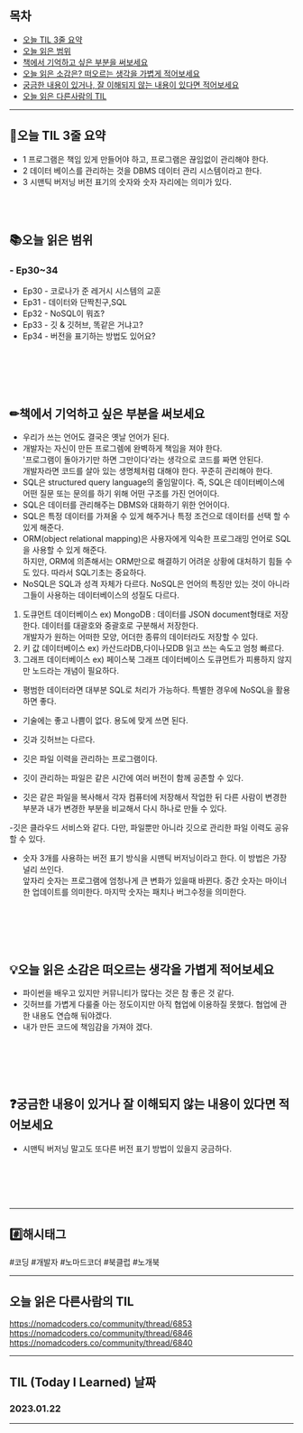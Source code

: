 
## 목차

- [오늘 TIL 3줄 요약](#오늘-TIL-3줄-요약)
- [오늘 읽은 범위](#오늘-읽은-범위)
- [책에서 기억하고 싶은 부분을 써보세요](#책에서-기억하고-싶은-부분을-써보세요)
- [오늘 읽은 소감은? 떠오르는 생각을 가볍게 적어보세요](#오늘-읽은-소감은-떠오르는-생각을-가볍게-적어보세요)
- [궁금한 내용이 있거나, 잘 이해되지 않는 내용이 있다면 적어보세요](#궁금한-내용이-있거나-잘-이해되지-않는-내용이-있다면-적어보세요)
- [오늘 읽은 다른사람의 TIL](#오늘-읽은-다른사람의-TIL)

***
## 🌠오늘 TIL 3줄 요약

- 1 프로그램은 책임 있게 만들어야 하고, 프로그램은 끊임없이 관리해야 한다. 
- 2 데이터 베이스를 관리하는 것을 DBMS 데이터 관리 시스템이라고 한다. 
- 3 시맨틱 버저닝 버전 표기의 숫자와 숫자 자리에는 의미가 있다.
<br>
<br>


## 📚오늘 읽은 범위

### - Ep30~34
- Ep30 - 코로나가 준 레거시 시스템의 교훈
- Ep31 - 데이터와 단짝친구,SQL
- Ep32 - NoSQL이 뭐죠?
- Ep33 - 깃 & 깃허브, 똑같은 거냐고?
- Ep34 - 버전을 표기하는 방법도 있어요?
 
<br>
<br>
<br>
<br>


## ✏책에서 기억하고 싶은 부분을 써보세요
- 우리가 쓰는 언어도 결국은 옛날 언어가 된다.
- 개발자는 자신이 만든 프로그렘에 완벽하게 책임을 져야 한다.<br>
'프로그램이 돌아가기만 하면 그만이다'라는 생각으로 코드를 짜면 안된다.<br>
개발자라면 코드를 살아 있는 생명체처럼 대해야 한다. 꾸준히 관리해야 한다.<br>
- SQL은 structured query language의 줄임말이다. 즉, SQL은 데이터베이스에 어떤 질문 또는 문의를 하기 위해 어떤 구조를 가진 언어이다.
- SQL은 데이터를 관리해주는 DBMS와 대화하기 위한 언어이다.
- SQL은 특정 데이터를 가져올 수 있게 해주거나 특정 조건으로 데이터를 선택 할 수 있게 해준다. 
- ORM(object relational mapping)은 사용자에게 익숙한 프로그래밍 언어로 SQL을 사용할 수 있게 해준다.<br>
하지만, ORM에 의존해서는 ORM만으로 해결하기 어려운 상황에 대처하기 힘들 수도 있다. 따라서 SQL기초는 중요하다.
- NoSQL은 SQL과 성격 자체가 다르다. NoSQL은 언어의 특징만 있는 것이 아니라 그들이 사용하는 데이터베이스의 성질도 다르다.
1. 도큐먼트 데이터베이스 ex) MongoDB : 데이터를 JSON document형태로 저장한다. 데이터를 대괄호와 중괄호로 구분해서 저장한다.<br>
개발자가 원하는 어떠한 모양, 어더한 종류의 데이터라도 저장할 수 있다.
2. 키 값 데이터베이스 ex) 카산드라DB,다이나모DB  읽고 쓰는 속도고 엄청 빠르다. 
3. 그래프 데이터베이스 ex) 페이스북 그래프 데이터베이스 도큐먼트가 피룡하지 않지만 노드라는 개념이 필요하다.

- 평범한 데이터라면 대부분 SQL로 처리가 가능하다. 특별한 경우에 NoSQL을 활용하면 좋다.
- 기술에는 좋고 나쁨이 없다. 용도에 맞게 쓰면 된다.

- 깃과 깃허브는 다르다.
- 깃은 파일 이력을 관리하는 프로그램이다.
- 깃이 관리하는 파일은 같은 시간에 여러 버전이 함께 공존할 수 있다.
- 깃은 같은 파일을 복사해서 각자 컴퓨터에 저장해서 작업한 뒤 다른 사람이 변경한 부분과 내가 변경한 부분을 비교해서 다시 하나로 만들 수 있다.

-깃은 클라우드 서비스와 같다. 다만, 파일뿐만 아니라 깃으로 관리한 파일 이력도 공유할 수 있다.

- 숫자 3개를 사용하는 버전 표기 방식을 시맨틱 버저닝이라고 한다. 이 방법은 가장 널리 쓰인다.<br>
앞자리 숫자는 프로그램에 엄청나게 큰 변화가 있을때 바뀐다. 중간 숫자는 마이너한 업데이트를 의미한다. 마지막 숫자는 패치나 버그수정을 의미한다.


<br>
<br>
<br>
<br>


## 💡오늘 읽은 소감은 떠오르는 생각을 가볍게 적어보세요
- 파이썬을 배우고 있지만  커뮤니티가 많다는 것은 참 좋은 것 같다. 
- 깃허브를 가볍게 다룰줄 아는 정도이지만 아직 협업에 이용하질 못했다. 협업에 관한 내용도 연습해 둬야겠다.
- 내가 만든 코드에 책임감을 가져야 겠다.
<br>
<br>
<br>
<br>


## ❓궁금한 내용이 있거나 잘 이해되지 않는 내용이 있다면 적어보세요
- 시맨틱 버저닝 말고도 또다른 버전 표기 방법이 있을지 궁금하다.


<br>
<br>
<br>
<br>







***

## #️⃣해시태그 ##
#코딩 #개발자 #노마드코더 #북클럽 #노개북

***

## 오늘 읽은 다른사람의 TIL
https://nomadcoders.co/community/thread/6853  
https://nomadcoders.co/community/thread/6846  
https://nomadcoders.co/community/thread/6840

***

## TIL (Today I Learned) 날짜
  
  ### 2023.01.22
  
***
